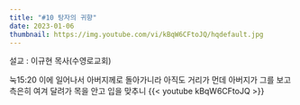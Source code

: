 ```yaml
---
title: "#10 탕자의 귀향"
date: 2023-01-06
thumbnail: https://img.youtube.com/vi/kBqW6CFtoJQ/hqdefault.jpg
---
```

설교 : 이규현 목사(수영로교회)
<!--more-->
눅15:20 이에 일어나서 아버지께로 돌아가니라 아직도 거리가 먼데 아버지가 그를 보고 측은히 여겨 달려가 목을 안고 입을 맞추니
{{< youtube kBqW6CFtoJQ >}}
